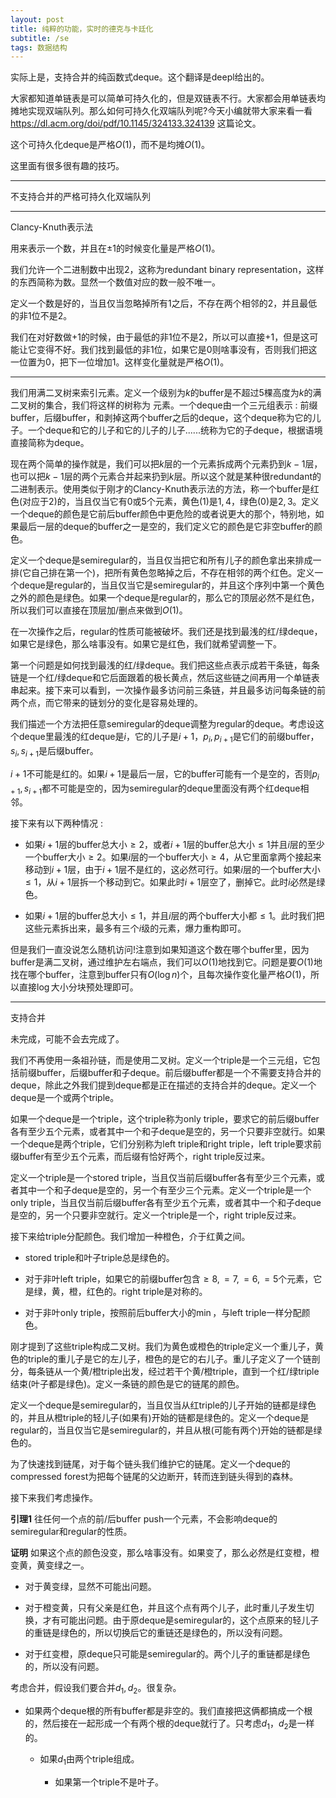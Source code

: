 ```yaml
---
layout: post
title: 纯粹的功能，实时的德克与卡廷化
subtitle: /se
tags: 数据结构
---
```


实际上是，支持合并的纯函数式deque。这个翻译是deepl给出的。

大家都知道单链表是可以简单可持久化的，但是双链表不行。大家都会用单链表均摊地实现双端队列。那么如何可持久化双端队列呢?今天小编就带大家来看一看 https://dl.acm.org/doi/pdf/10.1145/324133.324139 这篇论文。

这个可持久化deque是严格$O(1)$，而不是均摊$O(1)$。

这里面有很多很有趣的技巧。

-----

不支持合并的严格可持久化双端队列

-----

Clancy-Knuth表示法

用来表示一个数，并且在$\pm 1$的时候变化量是严格$O(1)$。

我们允许一个二进制数中出现$2$，这称为redundant binary representation，这样的东西简称为数。显然一个数值对应的数一般不唯一。

定义一个数是好的，当且仅当忽略掉所有$1$之后，不存在两个相邻的$2$，并且最低的非$1$位不是$2$。

我们在对好数做$+1$的时候，由于最低的非$1$位不是$2$，所以可以直接$+1$，但是这可能让它变得不好。我们找到最低的非$1$位，如果它是$0$则啥事没有，否则我们把这一位置为$0$，把下一位增加$1$。这样变化量就是严格$O(1)$。

-----

我们用满二叉树来索引元素。定义一个级别为$k$的buffer是不超过$5$棵高度为$k$的满二叉树的集合，我们将这样的树称为 元素。一个deque由一个三元组表示 : 前缀buffer，后缀buffer，和剥掉这两个buffer之后的deque，这个deque称为它的儿子。一个deque和它的儿子和它的儿子的儿子......统称为它的子deque，根据语境直接简称为deque。

现在两个简单的操作就是，我们可以把$k$层的一个元素拆成两个元素扔到$k-1$层，也可以把$k-1$层的两个元素合并起来扔到$k$层。所以这个就是某种很redundant的二进制表示。使用类似于刚才的Clancy-Knuth表示法的方法，称一个buffer是红色(对应于2)的，当且仅当它有$0$或$5$个元素，黄色(1)是$1,4$，绿色(0)是$2,3$。定义一个deque的颜色是它前后buffer颜色中更危险的或者说更大的那个，特别地，如果最后一层的deque的buffer之一是空的，我们定义它的颜色是它非空buffer的颜色。

定义一个deque是semiregular的，当且仅当把它和所有儿子的颜色拿出来排成一排(它自己排在第一个)，把所有黄色忽略掉之后，不存在相邻的两个红色。定义一个deque是regular的，当且仅当它是semiregular的，并且这个序列中第一个黄色之外的颜色是绿色。如果一个deque是regular的，那么它的顶层必然不是红色，所以我们可以直接在顶层加/删点来做到$O(1)$。

在一次操作之后，regular的性质可能被破坏。我们还是找到最浅的红/绿deque，如果它是绿色，那么啥事没有。如果它是红色，我们就希望调整一下。

第一个问题是如何找到最浅的红/绿deque。我们把这些点表示成若干条链，每条链是一个红/绿deque和它后面跟着的极长黄点，然后这些链之间再用一个单链表串起来。接下来可以看到，一次操作最多访问前三条链，并且最多访问每条链的前两个点，而它带来的链划分的变化是容易处理的。

我们描述一个方法把任意semiregular的deque调整为regular的deque。考虑设这个deque里最浅的红deque是$i$，它的儿子是$i+1$，$p_i,p_{i+1}$是它们的前缀buffer，$s_i,s_{i+1}$是后缀buffer。

$i+1$不可能是红的。如果$i+1$是最后一层，它的buffer可能有一个是空的，否则$p_{i+1},s_{i+1}$都不可能是空的，因为semiregular的deque里面没有两个红deque相邻。

接下来有以下两种情况 : 

 - 如果$i+1$层的buffer总大小$\geq 2$，或者$i+1$层的buffer总大小$\leq 1$并且$i$层的至少一个buffer大小$\geq 2$。如果$i$层的一个buffer大小$\geq 4$，从它里面拿两个接起来移动到$i+1$层，由于$i+1$层不是红的，这必然可行。如果$i$层的一个buffer大小$\leq 1$，从$i+1$层拆一个移动到它。如果此时$i+1$层空了，删掉它。此时$i$必然是绿色。

 - 如果$i+1$层的buffer总大小$\leq 1$，并且$i$层的两个buffer大小都$\leq 1$。此时我们把这些元素拆出来，最多有三个$i$级的元素，爆力重构即可。

但是我们一直没说怎么随机访问!注意到如果知道这个数在哪个buffer里，因为buffer是满二叉树，通过维护左右端点，我们可以$O(1)$地找到它。问题是要$O(1)$地找在哪个buffer，注意到buffer只有$O(\log n)$个，且每次操作变化量严格$O(1)$，所以直接$\log$大小分块预处理即可。

-----

支持合并

未完成，可能不会去完成了。

我们不再使用一条祖孙链，而是使用二叉树。定义一个triple是一个三元组，它包括前缀buffer，后缀buffer和子deque。前后缀buffer都是一个不需要支持合并的deque，除此之外我们提到deque都是正在描述的支持合并的deque。定义一个deque是一个或两个triple。

如果一个deque是一个triple，这个triple称为only triple，要求它的前后缀buffer各有至少五个元素，或者其中一个和子deque是空的，另一个只要非空就行。如果一个deque是两个triple，它们分别称为left triple和right triple，left triple要求前缀buffer有至少五个元素，而后缀有恰好两个，right triple反过来。

定义一个triple是一个stored triple，当且仅当前后缀buffer各有至少三个元素，或者其中一个和子deque是空的，另一个有至少三个元素。定义一个triple是一个only triple，当且仅当前后缀buffer各有至少五个元素，或者其中一个和子deque是空的，另一个只要非空就行。定义一个triple是一个，right triple反过来。

接下来给triple分配颜色。我们增加一种橙色，介于红黄之间。

 - stored triple和叶子triple总是绿色的。

 - 对于非叶left triple，如果它的前缀buffer包含$\geq 8,=7,=6,=5$个元素，它是绿，黄，橙，红色的。right triple是对称的。

 - 对于非叶only triple，按照前后buffer大小的$\min$，与left triple一样分配颜色。

刚才提到了这些triple构成二叉树。我们为黄色或橙色的triple定义一个重儿子，黄色的triple的重儿子是它的左儿子，橙色的是它的右儿子。重儿子定义了一个链剖分，每条链从一个黄/橙triple出发，经过若干个黄/橙triple，直到一个红/绿triple结束(叶子都是绿色)。定义一条链的颜色是它的链尾的颜色。

定义一个deque是semiregular的，当且仅当从红triple的儿子开始的链都是绿色的，并且从橙triple的轻儿子(如果有)开始的链都是绿色的。定义一个deque是regular的，当且仅当它是semiregular的，并且从根(可能有两个)开始的链都是绿色的。

为了快速找到链尾，对于每个链头我们维护它的链尾。定义一个deque的compressed forest为把每个链尾的父边断开，转而连到链头得到的森林。

接下来我们考虑操作。

**引理1** 往任何一个点的前/后buffer push一个元素，不会影响deque的semiregular和regular的性质。

**证明** 如果这个点的颜色没变，那么啥事没有。如果变了，那么必然是红变橙，橙变黄，黄变绿之一。

 - 对于黄变绿，显然不可能出问题。

 - 对于橙变黄，只有父亲是红色，并且这个点有两个儿子，此时重儿子发生切换，才有可能出问题。由于原deque是semiregular的，这个点原来的轻儿子的重链是绿色的，所以切换后它的重链还是绿色的，所以没有问题。

 - 对于红变橙，原deque只可能是semiregular的。两个儿子的重链都是绿色的，所以没有问题。

考虑合并，假设我们要合并$d_1,d_2$。很复杂。

 - 如果两个deque根的所有buffer都是非空的。我们直接把这俩都搞成一个根的，然后接在一起形成一个有两个根的deque就行了。只考虑$d_1$，$d_2$是一样的。

   - 如果$d_1$由两个triple组成。

     - 如果第一个triple不是叶子。